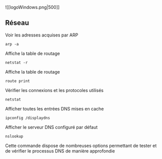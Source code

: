 ![[logoWindows.png|500]]


## Réseau

Voir les adresses acquises par ARP
```
arp -a
```

Affiche la table de routage
```
netstat -r
```

Affiche la table de routage
```
route print
```

Vérifier les connexions et les protocoles utilisés
```
netstat
```

Afficher toutes les entrées DNS mises en cache
```
ipconfig /displaydns
```

Afficher le serveur DNS configuré par défaut
```
nslookup
```
Cette commande dispose de nombreuses options permettant de tester et de vérifier le processus DNS de manière approfondie